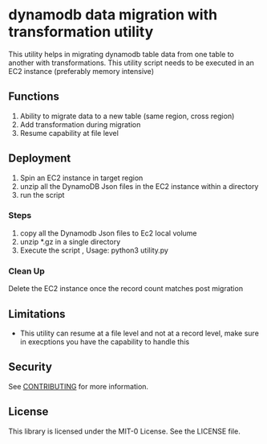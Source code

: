 # dynamodb data migration with transformation utility
This utility helps in migrating dynamodb table data from one table to another with transformations. This utility script needs to be executed in an EC2 instance (preferably memory intensive)

## Functions
1. Ability to migrate data to a new table (same region, cross region)
2. Add transformation during migration
3. Resume capability at file level

## Deployment
1. Spin an EC2 instance in target region
2. unzip all the DynamoDB Json files in the EC2 instance within a directory
3. run the script


### Steps
1. copy all the Dynamodb Json files to Ec2 local volume
2. unzip *.gz in a single directory
3. Execute the script , Usage: python3 utility.py


### Clean Up

Delete the EC2 instance once the record count matches post migration

## Limitations

- This utility can resume at a file level and not at a record level, make sure in execptions you have the capability to handle this

## Security

See [CONTRIBUTING](CONTRIBUTING.md#security-issue-notifications) for more information.

## License

This library is licensed under the MIT-0 License. See the LICENSE file.
